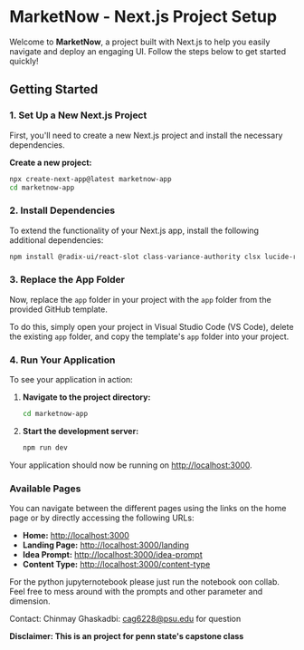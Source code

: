 # MarketNow - Next.js Project Setup

Welcome to **MarketNow**, a project built with Next.js to help you easily navigate and deploy an engaging UI. Follow the steps below to get started quickly!

## Getting Started

### 1. Set Up a New Next.js Project

First, you'll need to create a new Next.js project and install the necessary dependencies.

**Create a new project:**
```bash
npx create-next-app@latest marketnow-app
cd marketnow-app
```

### 2. Install Dependencies

To extend the functionality of your Next.js app, install the following additional dependencies:

```bash
npm install @radix-ui/react-slot class-variance-authority clsx lucide-react tailwind-merge
```

### 3. Replace the App Folder

Now, replace the `app` folder in your project with the `app` folder from the provided GitHub template.

To do this, simply open your project in Visual Studio Code (VS Code), delete the existing `app` folder, and copy the template's `app` folder into your project.

### 4. Run Your Application

To see your application in action:

1. **Navigate to the project directory:**
   ```bash
   cd marketnow-app
   ```

2. **Start the development server:**
   ```bash
   npm run dev
   ```

Your application should now be running on [http://localhost:3000](http://localhost:3000).

### Available Pages

You can navigate between the different pages using the links on the home page or by directly accessing the following URLs:

- **Home:** [http://localhost:3000](http://localhost:3000)
- **Landing Page:** [http://localhost:3000/landing](http://localhost:3000/landing)
- **Idea Prompt:** [http://localhost:3000/idea-prompt](http://localhost:3000/idea-prompt)
- **Content Type:** [http://localhost:3000/content-type](http://localhost:3000/content-type)


For the python jupyternotebook please just run the notebook oon collab. Feel free to mess around with the prompts and other parameter and dimension.

Contact:
Chinmay Ghaskadbi: cag6228@psu.edu for question 

**Disclaimer: This is an project for penn state's capstone class**



